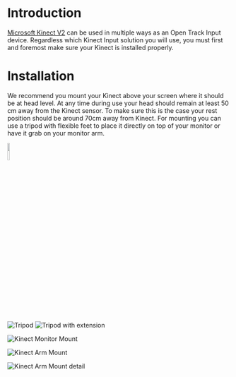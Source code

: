# Introduction
[Microsoft Kinect V2](https://developer.microsoft.com/en-us/windows/kinect) can be used in multiple ways as an Open Track Input device. Regardless which Kinect Input solution you will use, you must first and foremost make sure your Kinect is installed properly.

# Installation
We recommend you mount your Kinect above your screen where it should be at head level. At any time during use your head should remain at least 50 cm away from the Kinect sensor. To make sure this is the case your rest position should be around 70cm away from Kinect.
For mounting you can use a tripod with flexible feet to place it directly on top of your monitor or have it grab on your monitor arm. 

<img src="https://user-images.githubusercontent.com/6508892/57972625-8b92f080-799d-11e9-85a4-978e77468566.jpg" width="10%" height="10%">

![Tripod](https://user-images.githubusercontent.com/6508892/57972625-8b92f080-799d-11e9-85a4-978e77468566.jpg) ![Tripod with extension](https://user-images.githubusercontent.com/6508892/57972787-88006900-799f-11e9-978d-ffa80f51fa6c.jpg?s=100)

![Kinect Monitor Mount](https://user-images.githubusercontent.com/6508892/57972597-0a3b5e00-799d-11e9-89a3-2aabcc90738a.jpg)

![Kinect Arm Mount](https://user-images.githubusercontent.com/6508892/57972774-58e9f780-799f-11e9-8584-7ea7880d3a27.jpg)

![Kinect Arm Mount detail](https://user-images.githubusercontent.com/6508892/57972917-f0037f00-79a0-11e9-8196-69cbaa23b7f4.jpg)



